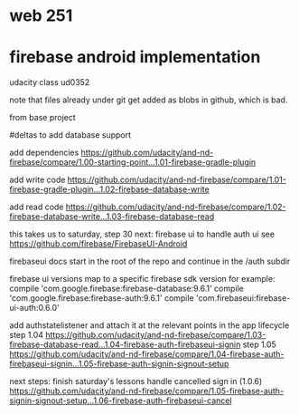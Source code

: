 # web 251
# firebase android implementation


udacity class ud0352

note that files already under git get added as blobs in github, which is bad.

from base project

#deltas to add database support 

add dependencies
https://github.com/udacity/and-nd-firebase/compare/1.00-starting-point...1.01-firebase-gradle-plugin

add write code
https://github.com/udacity/and-nd-firebase/compare/1.01-firebase-gradle-plugin...1.02-firebase-database-write

add read code
https://github.com/udacity/and-nd-firebase/compare/1.02-firebase-database-write...1.03-firebase-database-read

this takes us to saturday, step 30
next: firebase ui to handle auth ui
see https://github.com/firebase/FirebaseUI-Android

firebaseui docs start in the root of the repo and continue
in the /auth subdir

firebase ui versions map to a specific firebase sdk version
for example:
compile 'com.google.firebase:firebase-database:9.6.1'
compile 'com.google.firebase:firebase-auth:9.6.1'
compile 'com.firebaseui:firebase-ui-auth:0.6.0'

add authstatelistener and attach it at the relevant points in the app lifecycle
step 1.04 
https://github.com/udacity/and-nd-firebase/compare/1.03-firebase-database-read...1.04-firebase-auth-firebaseui-signin
step 1.05
https://github.com/udacity/and-nd-firebase/compare/1.04-firebase-auth-firebaseui-signin...1.05-firebase-auth-signin-signout-setup

next steps: finish saturday's lessons
handle cancelled sign in (1.0.6)
https://github.com/udacity/and-nd-firebase/compare/1.05-firebase-auth-signin-signout-setup...1.06-firebase-auth-firebaseui-cancel


